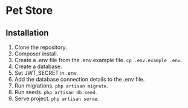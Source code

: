# Pet Store

## Installation

1. Clone the repository.  
2. Composer install.  
3. Create a .env file from the .env.example file. `cp .env.example .env`.
4. Create a database.
5. Set JWT_SECRET in .env.
6. Add the database connection details to the .env file.
7. Run migrations. `php artisan migrate`.
8. Run seeds. `php artisan db:seed`.
9. Serve project. `php artisan serve`.